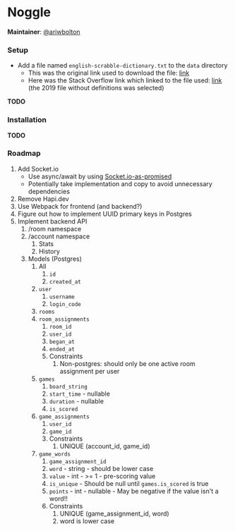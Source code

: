 # Noggle

**Maintainer**: [@ariwbolton](https://github.com/ariwbolton)

### Setup

- Add a file named `english-scrabble-dictionary.txt` to the `data` directory
  - This was the original link used to download the file: [link](https://drive.google.com/file/d/1XIFdZukAcDRiDIOgR_rHpICrrgJbLBxV/view)
  - Here was the Stack Overflow link which linked to the file used: [link](https://boardgames.stackexchange.com/questions/38366/latest-collins-scrabble-words-list-in-text-file) (the 2019 file without definitions was selected)

**TODO**

### Installation

**TODO**

### Roadmap

1. Add Socket.io
    - Use async/await by using [Socket.io-as-promised](https://www.npmjs.com/package/socket.io-as-promised)
    - Potentially take implementation and copy to avoid unnecessary dependencies
1. Remove Hapi.dev
1. Use Webpack for frontend (and backend?)
1. Figure out how to implement UUID primary keys in Postgres
1. Implement backend API
    1. /room namespace
    1. /account namespace
        1. Stats
        1. History
    1. Models (Postgres)
        1. All
            1. `id`
            1. `created_at`
        1. `user`
            1. `username`
            1. `login_code`
        1. `rooms`
        1. `room_assignments`
            1. `room_id`
            1. `user_id`
            1. `began_at`
            1. `ended_at`
            1. Constraints
                1. Non-postgres: should only be one active room assignment per user
        1. `games`
            1. `board_string`
            1. `start_time` - nullable
            1. `duration` - nullable
            1. `is_scored`
        1. `game_assignments`
            1. `user_id`
            1. `game_id`
            1. Constraints
                1. UNIQUE (account_id, game_id)
        1. `game_words`
            1. `game_assignment_id`
            1. `word` - string - should be lower case
            1. `value` - int - >= 1 - pre-scoring value
            1. `is_unique` - Should be null until `games.is_scored` is true
            1. `points` - int - nullable - May be negative if the value isn't a word!!
            1. Constraints
                1. UNIQUE (game_assignment_id, word)
                1. word is lower case
